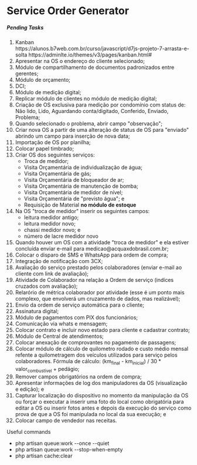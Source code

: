 # Service Order Generator

<h5>Pending Tasks</h5>
<ol>    
    <li>Kanban</li>
    https://alunos.b7web.com.br/curso/javascript/d7js-projeto-7-arrasta-e-solta
    https://adminlte.io/themes/v3/pages/kanban.html#
    <li>Apresentar na OS o endereço do cliente selecionado;</li>   
    <li>Módulo de compartilhamento de documentos padronizados entre gerentes;</li>   
    <li>Módulo de orçamento;</li>
    <li>DCI;</li>
    <li>Módulo de medição digital;</li>
    <li>Replicar módulo de clientes no módulo de medição digital;</li>    
    <li>Criação de OS exclusiva para medição por condomínio com status de: Não lido, Lido, Aguardando conta/digitado, Conferido, Enviado, Problema;</li>
    <li>Quando selecionado o problema, abrir campo "observação";</li>
    <li>Criar nova OS a partir de uma alteração de status de OS para "enviado" abrindo um campo para inserção de nova data;</li>
    <li>Importação de OS por planilha;</li>
    <li>Colocar papel timbrado;</li>
    <li>Criar OS dos seguintes serviços:
        <ul>
            <li>Troca de medidor;</li>
            <li>Visita Orçamentária de individualização de água;</li>
            <li>Visita Orçamentária de gás;</li>
            <li>Visita Orçamentária de bloqueador de ar;</li>
            <li>Visita Orçamentária de manutenção de bomba;</li>
            <li>Visita Orçamentária de medidor de nível;</li>
            <li>Visita Orçamentária de "previsto água"; e</li>
            <li>Requisição de Material <b>no módulo de estoque</b></li>
        </ul>
    </li>
    <li>Na OS "troca de medidor" inserir os seguintes campos:
        <ul>
            <li>leitura medidor antigo;</li>
            <li>leitura medidor novo;</li>
            <li>chassi medidor novo; e</li>
            <li>número de lacre medidor novo</li>
        </ul>
    </li>
    <li>Quando houver um OS com a atividade "troca de medidor" e ela estiver concluída enviar e-mail para medicao@acquaxdobrasil.com.br;</li>
    <li>Colocar o disparo de SMS e WhatsApp para ordem de compra;</li>    
    <li>Integração de notificação com 3CX;</li>
    <li>Avaliação do serviço prestado pelos colaboradores (enviar e-mail ao cliente com link de avaliação);</li>
    <li>Atividade de Colaborador na relação a Ordem de serviço (indíces cruzados com avaliação);</li>
    <li>Relarório de métrica colaborador por atividade (esse é um ponto mais complexo, que envolverá um cruzamento de dados, mas realizável);</li>
    <li>Envio da ordem de serviço automática para o cliente;</li>    
    <li>Assinatura digital;</li>
    <li>Módulo de pagamentos com PIX dos funcionários;</li>
    <li>Comunicação via whats e mensagem;</li>
    <li>Colocar contrato e incluir novo estado para cliente e cadastrar contrato;</li>     
    <li>Módulo de Central de atendimentos;</li>
    <li>Colocar anexação de comprovantes no pagamento de passagens;</li>   
    <li>Colocar módulo de cálculo de quilometro rodado e custo médio mensal refente a quilometragem dos veículos utilizados para serviço pelos colaboradores. Fórmula de cálculo: (km<sub>final</sub> - km<sub>inicial</sub>) / 30 * valor<sub>combustível</sub> + pedágio;</li>
    <li>Remover campos obrigatórios na ordem de compra;</li>
    <li>Apresentar informações de log dos manipuladores da OS (visualização e edição); e</li>
    <li>Capturar localização do dispositivo no momento da manipulação da OS ou forçar o executar a inserir uma foto do local como obrigatória para editar a OS ou inserir fotos antes e depois da execução do serviço como prova de que a OS foi manipulada no local da sua execução; e</li>
    <li>Colocar campo de vendedor nas receitas.</li>
</ol>

<p>Useful commands</p>
<ul>
    <li>php artisan queue:work --once --quiet</li>
    <li>php artisan queue:work --stop-when-empty</li>
    <li>php artisan cache:clear</li>
</ul>
